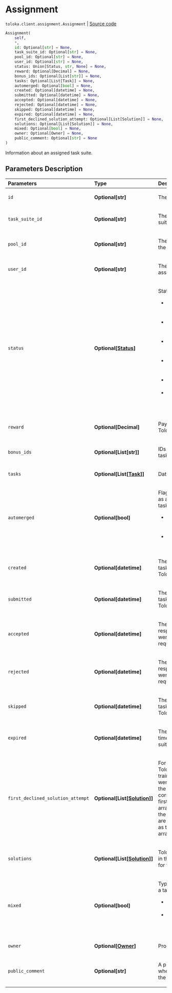 # Assignment
`toloka.client.assignment.Assignment` | [Source code](https://github.com/Toloka/toloka-kit/blob/v1.0.1/src/client/assignment.py#L20)

```python
Assignment(
    self,
    *,
    id: Optional[str] = None,
    task_suite_id: Optional[str] = None,
    pool_id: Optional[str] = None,
    user_id: Optional[str] = None,
    status: Union[Status, str, None] = None,
    reward: Optional[Decimal] = None,
    bonus_ids: Optional[List[str]] = None,
    tasks: Optional[List[Task]] = None,
    automerged: Optional[bool] = None,
    created: Optional[datetime] = None,
    submitted: Optional[datetime] = None,
    accepted: Optional[datetime] = None,
    rejected: Optional[datetime] = None,
    skipped: Optional[datetime] = None,
    expired: Optional[datetime] = None,
    first_declined_solution_attempt: Optional[List[Solution]] = None,
    solutions: Optional[List[Solution]] = None,
    mixed: Optional[bool] = None,
    owner: Optional[Owner] = None,
    public_comment: Optional[str] = None
)
```

Information about an assigned task suite.

## Parameters Description

| Parameters | Type | Description |
| :----------| :----| :-----------|
`id`|**Optional\[str\]**|<p>The ID of the assignment.</p>
`task_suite_id`|**Optional\[str\]**|<p>The ID of the assigned task suite.</p>
`pool_id`|**Optional\[str\]**|<p>The ID of the pool containing the task suite.</p>
`user_id`|**Optional\[str\]**|<p>The ID of the Toloker who was assigned the task suite.</p>
`status`|**Optional\[[Status](toloka.client.assignment.Assignment.Status.md)\]**|<p>Status of the assignment.<ul><li>`ACTIVE` — The task suite is assigned but it isn&#x27;t completed yet.</li><li>`SUBMITTED` — The task suite is completed but it isn&#x27;t checked.</li><li>`ACCEPTED` — The task suite is accepted by the requester.</li><li>`REJECTED` — The task suite is rejected by the requester.</li><li>`SKIPPED` — The task suite is skipped by the Toloker.</li><li>`EXPIRED` — Time for completing the tasks has expired.</li></ul></p>
`reward`|**Optional\[Decimal\]**|<p>Payment received by the Toloker.</p>
`bonus_ids`|**Optional\[List\[str\]\]**|<p>IDs of rewards issued for the task.</p>
`tasks`|**Optional\[List\[[Task](toloka.client.task.Task.md)\]\]**|<p>Data for the tasks.</p>
`automerged`|**Optional\[bool\]**|<p>Flag of the response received as a result of merging identical tasks. Value:<ul><li>True — The response was recorded when identical tasks were merged.</li><li>False — Normal Toloker response.</li></ul></p>
`created`|**Optional\[datetime\]**|<p>The date and time when the task suite was assigned to a Toloker.</p>
`submitted`|**Optional\[datetime\]**|<p>The date and time when the task suite was completed by a Toloker.</p>
`accepted`|**Optional\[datetime\]**|<p>The date and time when the responses for the task suite were accepted by the requester.</p>
`rejected`|**Optional\[datetime\]**|<p>The date and time when the responses for the task suite were rejected by the requester.</p>
`skipped`|**Optional\[datetime\]**|<p>The date and time when the task suite was skipped by the Toloker.</p>
`expired`|**Optional\[datetime\]**|<p>The date and time when the time for completing the task suite expired.</p>
`first_declined_solution_attempt`|**Optional\[List\[[Solution](toloka.client.solution.Solution.md)\]\]**|<p>For training tasks. The Toloker&#x27;s first responses in the training task (only if these were the wrong answers). If the Toloker answered correctly on the first try, the first_declined_solution_attempt array is omitted. Arrays with the responses (output_values) are arranged in the same order as the task data in the tasks array.</p>
`solutions`|**Optional\[List\[[Solution](toloka.client.solution.Solution.md)\]\]**|<p>Toloker responses. Arranged in the same order as the data for tasks in the tasks array.</p>
`mixed`|**Optional\[bool\]**|<p>Type of operation for creating a task suite:<ul><li>`True` — Smart mixing was used.</li><li>`False` — The tasks were grouped manually, smart mixing was not used.</li></ul></p>
`owner`|**Optional\[[Owner](toloka.client.owner.Owner.md)\]**|<p>Properties of Requester.</p>
`public_comment`|**Optional\[str\]**|<p>A public comment that is set when accepting or rejecting the assignment.</p>

